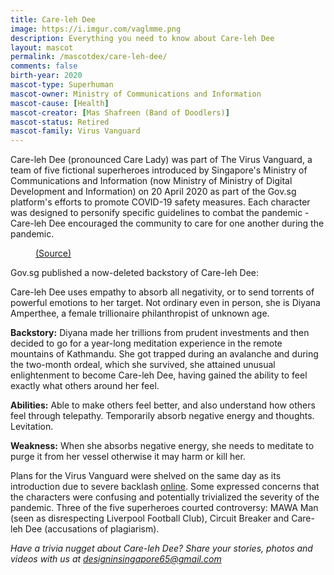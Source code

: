 ```yaml
---
title: Care-leh Dee
image: https://i.imgur.com/vaglmme.png
description: Everything you need to know about Care-leh Dee
layout: mascot
permalink: /mascotdex/care-leh-dee/
comments: false
birth-year: 2020
mascot-type: Superhuman
mascot-owner: Ministry of Communications and Information
mascot-cause: [Health]
mascot-creator: [Mas Shafreen (Band of Doodlers)]
mascot-status: Retired
mascot-family: Virus Vanguard
---
```


Care-leh Dee (pronounced Care Lady) was part of The Virus Vanguard, a team of five fictional superheroes introduced by Singapore's Ministry of Communications and Information (now Ministry of Ministry of Digital Development and Information) on 20 April 2020 as part of the Gov.sg platform's efforts to promote COVID-19 safety measures. Each character was designed to personify specific guidelines to combat the pandemic - Care-leh Dee encouraged the community to care for one another during the pandemic.

<figure>
  <img src="https://i.imgur.com/xGOJDDt.jpg" alt="">
  <figcaption><a href="https://archive.ph/h1bIE">(Source)</a></figcaption>
</figure>

Gov.sg published a now-deleted backstory of Care-leh Dee:

Care-leh Dee uses empathy to absorb all negativity, or to send torrents of powerful emotions to her target. Not ordinary even in person, she is Diyana Amperthee, a female trillionaire philanthropist of unknown age.
 
<strong>Backstory:</strong>
Diyana made her trillions from prudent investments and then decided to go for a year-long meditation experience in the remote mountains of Kathmandu. She got trapped during an avalanche and during the two-month ordeal, which she survived, she attained unusual enlightenment to become Care-leh Dee, having gained the ability to feel exactly what others around her feel.
 
<strong>Abilities:</strong>
Able to make others feel better, and also understand how others feel through telepathy.
Temporarily absorb negative energy and thoughts.
Levitation.
 
<strong>Weakness:</strong>
When she absorbs negative energy, she needs to meditate to purge it from her vessel otherwise it may harm or kill her.

Plans for the Virus Vanguard were shelved on the same day as its introduction due to severe backlash <a href="https://www.channelnewsasia.com/singapore/covid-19-superhero-virus-vanguard-exit-a-day-after-introduced-765956">online</a>. Some expressed concerns that the characters were confusing and potentially trivialized the severity of the pandemic. Three of the five superheroes courted controversy: MAWA Man (seen as disrespecting Liverpool Football Club), Circuit Breaker and Care-leh Dee (accusations of plagiarism). 

<i>Have a trivia nugget about Care-leh Dee? Share your stories, photos and videos with us at designinsingapore65@gmail.com</i>

